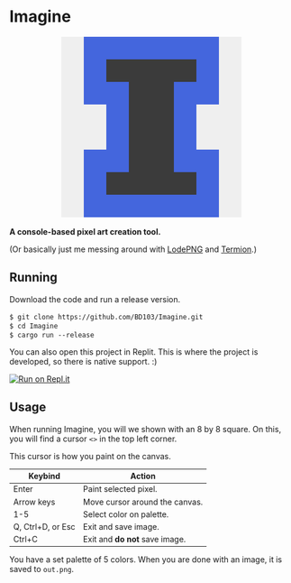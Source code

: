 # Imagine

<p align="center"><img src="/examples/logo-scaled.png" alt="Imagine Logo"></p>

**A console-based pixel art creation tool.**

(Or basically just me messing around with [LodePNG](https://lib.rs/crates/lodepng) and [Termion](https://lib.rs/crates/termion).)

## Running

Download the code and run a release version.

```shell
$ git clone https://github.com/BD103/Imagine.git
$ cd Imagine
$ cargo run --release
```

You can also open this project in Replit. This is where the project is developed, so there is native support. :)

[![Run on Repl.it](https://replit.com/badge/github/BD103/Imagine)](https://repl.it/github/BD103/Imagine)

## Usage

When running Imagine, you will we shown with an 8 by 8 square. On this, you will find a cursor `<>` in the top left corner.

This cursor is how you paint on the canvas.

|Keybind|Action|
|-|-|
|Enter|Paint selected pixel.|
|Arrow keys|Move cursor around the canvas.|
|1-5|Select color on palette.|
|Q, Ctrl+D, or Esc|Exit and save image.|
|Ctrl+C|Exit and **do not** save image.|

You have a set palette of 5 colors. When you are done with an image, it is saved to `out.png`.
